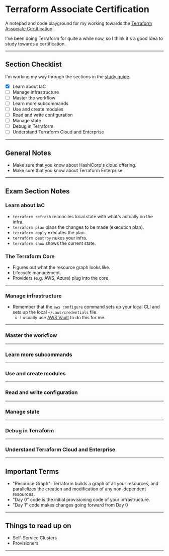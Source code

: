 # Terraform Associate Certification

A notepad and code playground for my working towards the [Terraform Associate Certification](https://www.hashicorp.com/certification/terraform-associate).

I've been doing Terraform for quite a while now, so I think it's a good idea to study towards a certification.

---

## Section Checklist

I'm working my way through the sections in the [study guide](https://learn.hashicorp.com/tutorials/terraform/associate-study).

- [x] Learn about IaC
- [ ] Manage infrastructure
- [ ] Master the workflow
- [ ] Learn more subcommands
- [ ] Use and create modules
- [ ] Read and write configuration
- [ ] Manage state
- [ ] Debug in Terraform
- [ ] Understand Terraform Cloud and Enterprise

---

## General Notes

- Make sure that you know about HashiCorp's cloud offering.
- Make sure that you know about Terraform Enterprise.

---

## Exam Section Notes

### Learn about IaC

- `terraform refresh` reconciles local state with what's actually on the infra.
- `terraform plan` plans the changes to be made (execution plan).
- `terraform apply` executes the plan.
- `terraform destroy` nukes your infra.
- `terraform show` shows the current state.

### The Terraform Core

- Figures out what the resource graph looks like.
- Lifecycle management.
- Providers (e.g. AWS, Azure) plug into the core.

---

### Manage infrastructure

- Remember that the `aws configure` command sets up your local CLI and sets up the local `~/.aws/credentials` file.
  - I usually use [AWS Vault](https://github.com/99designs/aws-vault) to do this for me.

---

### Master the workflow

---

### Learn more subcommands

---

### Use and create modules

---

### Read and write configuration

---

### Manage state

---

### Debug in Terraform

---

### Understand Terraform Cloud and Enterprise

---

## Important Terms

- "Resource Graph": Terraform builds a graph of all your resources, and parallelizes the creation and modification of any non-dependent resources.
- "Day 0" code is the initial provisioning code of your infrastructure.
- "Day 1" code makes changes going forward from Day 0

---

## Things to read up on

- Self-Service Clusters
- Provisioners

---

